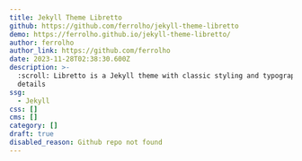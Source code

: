 ```yaml
---
title: Jekyll Theme Libretto
github: https://github.com/ferrolho/jekyll-theme-libretto
demo: https://ferrolho.github.io/jekyll-theme-libretto/
author: ferrolho
author_link: https://github.com/ferrolho
date: 2023-11-28T02:38:30.600Z
description: >-
  :scroll: Libretto is a Jekyll theme with classic styling and typographic
  details
ssg:
  - Jekyll
css: []
cms: []
category: []
draft: true
disabled_reason: Github repo not found
---
```

